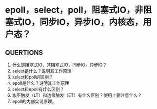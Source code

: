 # epoll，select，poll，阻塞式IO，非阻塞式IO，同步IO，异步IO，内核态，用户态？

## QUERTIONS
1. 什么是阻塞式IO，非阻塞式IO，同步IO，异步IO？
2. select是什么？说明其工作原理
3. select和poll的区别？
4. epoll是什么？说明其工作原理
3. select和epoll有什么区别？
4. 水平触发（LT）和边缘触发（ET）有什么区别？使用上要注意什么？
5. epoll的内部实现原理。



